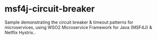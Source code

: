 # msf4j-circuit-breaker
Sample demonstrating the circuit breaker &amp; timeout patterns for microservices, using WSO2 Microservice Framework for Java (MSF4J) &amp; Netflix Hystrix.. 
